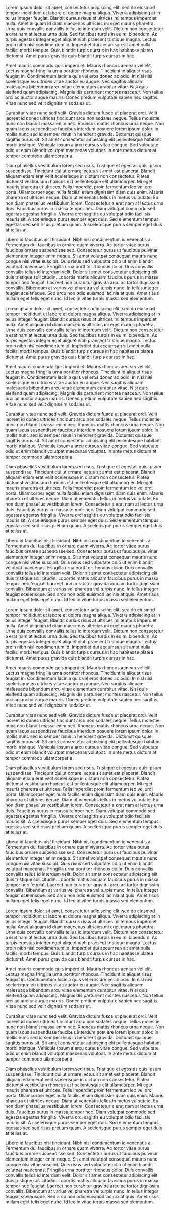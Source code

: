 Lorem ipsum dolor sit amet, consectetur adipiscing elit, sed do eiusmod tempor incididunt ut labore et dolore magna aliqua. Viverra adipiscing at in tellus integer feugiat. Blandit cursus risus at ultrices mi tempus imperdiet nulla. Amet aliquam id diam maecenas ultricies mi eget mauris pharetra. Urna duis convallis convallis tellus id interdum velit. Dictum non consectetur a erat nam at lectus urna duis. Sed faucibus turpis in eu mi bibendum. Ac turpis egestas integer eget aliquet nibh praesent tristique magna. Lectus proin nibh nisl condimentum id. Imperdiet dui accumsan sit amet nulla facilisi morbi tempus. Quis blandit turpis cursus in hac habitasse platea dictumst. Amet purus gravida quis blandit turpis cursus in hac.

Amet mauris commodo quis imperdiet. Mauris rhoncus aenean vel elit. Lectus magna fringilla urna porttitor rhoncus. Tincidunt id aliquet risus feugiat in. Condimentum lacinia quis vel eros donec ac odio. In nisl nisi scelerisque eu ultrices vitae auctor eu augue. Nec sagittis aliquam malesuada bibendum arcu vitae elementum curabitur vitae. Nisi quis eleifend quam adipiscing. Magnis dis parturient montes nascetur. Non tellus orci ac auctor augue mauris. Donec pretium vulputate sapien nec sagittis. Vitae nunc sed velit dignissim sodales ut.

Curabitur vitae nunc sed velit. Gravida dictum fusce ut placerat orci. Velit laoreet id donec ultrices tincidunt arcu non sodales neque. Tellus molestie nunc non blandit massa enim nec. Rhoncus mattis rhoncus urna neque. Non quam lacus suspendisse faucibus interdum posuere lorem ipsum dolor. In mollis nunc sed id semper risus in hendrerit gravida. Dictumst quisque sagittis purus sit. Sit amet consectetur adipiscing elit pellentesque habitant morbi tristique. Vehicula ipsum a arcu cursus vitae congue. Sed vulputate odio ut enim blandit volutpat maecenas volutpat. In ante metus dictum at tempor commodo ullamcorper a.

Diam phasellus vestibulum lorem sed risus. Tristique et egestas quis ipsum suspendisse. Tincidunt dui ut ornare lectus sit amet est placerat. Blandit aliquam etiam erat velit scelerisque in dictum non consectetur. Platea dictumst vestibulum rhoncus est pellentesque elit ullamcorper. Mi eget mauris pharetra et ultrices. Felis imperdiet proin fermentum leo vel orci porta. Ullamcorper eget nulla facilisi etiam dignissim diam quis enim. Mauris pharetra et ultrices neque. Diam ut venenatis tellus in metus vulputate. Eu non diam phasellus vestibulum lorem. Consectetur a erat nam at lectus urna duis. Faucibus purus in massa tempor nec. Diam volutpat commodo sed egestas egestas fringilla. Viverra orci sagittis eu volutpat odio facilisis mauris sit. A scelerisque purus semper eget duis. Sed elementum tempus egestas sed sed risus pretium quam. A scelerisque purus semper eget duis at tellus at.

Libero id faucibus nisl tincidunt. Nibh nisl condimentum id venenatis a. Fermentum dui faucibus in ornare quam viverra. Ac tortor vitae purus faucibus ornare suspendisse sed. Consectetur purus ut faucibus pulvinar elementum integer enim neque. Sit amet volutpat consequat mauris nunc congue nisi vitae suscipit. Quis risus sed vulputate odio ut enim blandit volutpat maecenas. Fringilla urna porttitor rhoncus dolor. Duis convallis convallis tellus id interdum velit. Dolor sit amet consectetur adipiscing elit duis tristique sollicitudin. Lobortis mattis aliquam faucibus purus in massa tempor nec feugiat. Laoreet non curabitur gravida arcu ac tortor dignissim convallis. Bibendum at varius vel pharetra vel turpis nunc. In tellus integer feugiat scelerisque. Sed arcu non odio euismod lacinia at quis. Amet risus nullam eget felis eget nunc. Id leo in vitae turpis massa sed elementum.

Lorem ipsum dolor sit amet, consectetur adipiscing elit, sed do eiusmod tempor incididunt ut labore et dolore magna aliqua. Viverra adipiscing at in tellus integer feugiat. Blandit cursus risus at ultrices mi tempus imperdiet nulla. Amet aliquam id diam maecenas ultricies mi eget mauris pharetra. Urna duis convallis convallis tellus id interdum velit. Dictum non consectetur a erat nam at lectus urna duis. Sed faucibus turpis in eu mi bibendum. Ac turpis egestas integer eget aliquet nibh praesent tristique magna. Lectus proin nibh nisl condimentum id. Imperdiet dui accumsan sit amet nulla facilisi morbi tempus. Quis blandit turpis cursus in hac habitasse platea dictumst. Amet purus gravida quis blandit turpis cursus in hac.

Amet mauris commodo quis imperdiet. Mauris rhoncus aenean vel elit. Lectus magna fringilla urna porttitor rhoncus. Tincidunt id aliquet risus feugiat in. Condimentum lacinia quis vel eros donec ac odio. In nisl nisi scelerisque eu ultrices vitae auctor eu augue. Nec sagittis aliquam malesuada bibendum arcu vitae elementum curabitur vitae. Nisi quis eleifend quam adipiscing. Magnis dis parturient montes nascetur. Non tellus orci ac auctor augue mauris. Donec pretium vulputate sapien nec sagittis. Vitae nunc sed velit dignissim sodales ut.

Curabitur vitae nunc sed velit. Gravida dictum fusce ut placerat orci. Velit laoreet id donec ultrices tincidunt arcu non sodales neque. Tellus molestie nunc non blandit massa enim nec. Rhoncus mattis rhoncus urna neque. Non quam lacus suspendisse faucibus interdum posuere lorem ipsum dolor. In mollis nunc sed id semper risus in hendrerit gravida. Dictumst quisque sagittis purus sit. Sit amet consectetur adipiscing elit pellentesque habitant morbi tristique. Vehicula ipsum a arcu cursus vitae congue. Sed vulputate odio ut enim blandit volutpat maecenas volutpat. In ante metus dictum at tempor commodo ullamcorper a.

Diam phasellus vestibulum lorem sed risus. Tristique et egestas quis ipsum suspendisse. Tincidunt dui ut ornare lectus sit amet est placerat. Blandit aliquam etiam erat velit scelerisque in dictum non consectetur. Platea dictumst vestibulum rhoncus est pellentesque elit ullamcorper. Mi eget mauris pharetra et ultrices. Felis imperdiet proin fermentum leo vel orci porta. Ullamcorper eget nulla facilisi etiam dignissim diam quis enim. Mauris pharetra et ultrices neque. Diam ut venenatis tellus in metus vulputate. Eu non diam phasellus vestibulum lorem. Consectetur a erat nam at lectus urna duis. Faucibus purus in massa tempor nec. Diam volutpat commodo sed egestas egestas fringilla. Viverra orci sagittis eu volutpat odio facilisis mauris sit. A scelerisque purus semper eget duis. Sed elementum tempus egestas sed sed risus pretium quam. A scelerisque purus semper eget duis at tellus at.

Libero id faucibus nisl tincidunt. Nibh nisl condimentum id venenatis a. Fermentum dui faucibus in ornare quam viverra. Ac tortor vitae purus faucibus ornare suspendisse sed. Consectetur purus ut faucibus pulvinar elementum integer enim neque. Sit amet volutpat consequat mauris nunc congue nisi vitae suscipit. Quis risus sed vulputate odio ut enim blandit volutpat maecenas. Fringilla urna porttitor rhoncus dolor. Duis convallis convallis tellus id interdum velit. Dolor sit amet consectetur adipiscing elit duis tristique sollicitudin. Lobortis mattis aliquam faucibus purus in massa tempor nec feugiat. Laoreet non curabitur gravida arcu ac tortor dignissim convallis. Bibendum at varius vel pharetra vel turpis nunc. In tellus integer feugiat scelerisque. Sed arcu non odio euismod lacinia at quis. Amet risus nullam eget felis eget nunc. Id leo in vitae turpis massa sed elementum.

Lorem ipsum dolor sit amet, consectetur adipiscing elit, sed do eiusmod tempor incididunt ut labore et dolore magna aliqua. Viverra adipiscing at in tellus integer feugiat. Blandit cursus risus at ultrices mi tempus imperdiet nulla. Amet aliquam id diam maecenas ultricies mi eget mauris pharetra. Urna duis convallis convallis tellus id interdum velit. Dictum non consectetur a erat nam at lectus urna duis. Sed faucibus turpis in eu mi bibendum. Ac turpis egestas integer eget aliquet nibh praesent tristique magna. Lectus proin nibh nisl condimentum id. Imperdiet dui accumsan sit amet nulla facilisi morbi tempus. Quis blandit turpis cursus in hac habitasse platea dictumst. Amet purus gravida quis blandit turpis cursus in hac.

Amet mauris commodo quis imperdiet. Mauris rhoncus aenean vel elit. Lectus magna fringilla urna porttitor rhoncus. Tincidunt id aliquet risus feugiat in. Condimentum lacinia quis vel eros donec ac odio. In nisl nisi scelerisque eu ultrices vitae auctor eu augue. Nec sagittis aliquam malesuada bibendum arcu vitae elementum curabitur vitae. Nisi quis eleifend quam adipiscing. Magnis dis parturient montes nascetur. Non tellus orci ac auctor augue mauris. Donec pretium vulputate sapien nec sagittis. Vitae nunc sed velit dignissim sodales ut.

Curabitur vitae nunc sed velit. Gravida dictum fusce ut placerat orci. Velit laoreet id donec ultrices tincidunt arcu non sodales neque. Tellus molestie nunc non blandit massa enim nec. Rhoncus mattis rhoncus urna neque. Non quam lacus suspendisse faucibus interdum posuere lorem ipsum dolor. In mollis nunc sed id semper risus in hendrerit gravida. Dictumst quisque sagittis purus sit. Sit amet consectetur adipiscing elit pellentesque habitant morbi tristique. Vehicula ipsum a arcu cursus vitae congue. Sed vulputate odio ut enim blandit volutpat maecenas volutpat. In ante metus dictum at tempor commodo ullamcorper a.

Diam phasellus vestibulum lorem sed risus. Tristique et egestas quis ipsum suspendisse. Tincidunt dui ut ornare lectus sit amet est placerat. Blandit aliquam etiam erat velit scelerisque in dictum non consectetur. Platea dictumst vestibulum rhoncus est pellentesque elit ullamcorper. Mi eget mauris pharetra et ultrices. Felis imperdiet proin fermentum leo vel orci porta. Ullamcorper eget nulla facilisi etiam dignissim diam quis enim. Mauris pharetra et ultrices neque. Diam ut venenatis tellus in metus vulputate. Eu non diam phasellus vestibulum lorem. Consectetur a erat nam at lectus urna duis. Faucibus purus in massa tempor nec. Diam volutpat commodo sed egestas egestas fringilla. Viverra orci sagittis eu volutpat odio facilisis mauris sit. A scelerisque purus semper eget duis. Sed elementum tempus egestas sed sed risus pretium quam. A scelerisque purus semper eget duis at tellus at.

Libero id faucibus nisl tincidunt. Nibh nisl condimentum id venenatis a. Fermentum dui faucibus in ornare quam viverra. Ac tortor vitae purus faucibus ornare suspendisse sed. Consectetur purus ut faucibus pulvinar elementum integer enim neque. Sit amet volutpat consequat mauris nunc congue nisi vitae suscipit. Quis risus sed vulputate odio ut enim blandit volutpat maecenas. Fringilla urna porttitor rhoncus dolor. Duis convallis convallis tellus id interdum velit. Dolor sit amet consectetur adipiscing elit duis tristique sollicitudin. Lobortis mattis aliquam faucibus purus in massa tempor nec feugiat. Laoreet non curabitur gravida arcu ac tortor dignissim convallis. Bibendum at varius vel pharetra vel turpis nunc. In tellus integer feugiat scelerisque. Sed arcu non odio euismod lacinia at quis. Amet risus nullam eget felis eget nunc. Id leo in vitae turpis massa sed elementum.

Lorem ipsum dolor sit amet, consectetur adipiscing elit, sed do eiusmod tempor incididunt ut labore et dolore magna aliqua. Viverra adipiscing at in tellus integer feugiat. Blandit cursus risus at ultrices mi tempus imperdiet nulla. Amet aliquam id diam maecenas ultricies mi eget mauris pharetra. Urna duis convallis convallis tellus id interdum velit. Dictum non consectetur a erat nam at lectus urna duis. Sed faucibus turpis in eu mi bibendum. Ac turpis egestas integer eget aliquet nibh praesent tristique magna. Lectus proin nibh nisl condimentum id. Imperdiet dui accumsan sit amet nulla facilisi morbi tempus. Quis blandit turpis cursus in hac habitasse platea dictumst. Amet purus gravida quis blandit turpis cursus in hac.

Amet mauris commodo quis imperdiet. Mauris rhoncus aenean vel elit. Lectus magna fringilla urna porttitor rhoncus. Tincidunt id aliquet risus feugiat in. Condimentum lacinia quis vel eros donec ac odio. In nisl nisi scelerisque eu ultrices vitae auctor eu augue. Nec sagittis aliquam malesuada bibendum arcu vitae elementum curabitur vitae. Nisi quis eleifend quam adipiscing. Magnis dis parturient montes nascetur. Non tellus orci ac auctor augue mauris. Donec pretium vulputate sapien nec sagittis. Vitae nunc sed velit dignissim sodales ut.

Curabitur vitae nunc sed velit. Gravida dictum fusce ut placerat orci. Velit laoreet id donec ultrices tincidunt arcu non sodales neque. Tellus molestie nunc non blandit massa enim nec. Rhoncus mattis rhoncus urna neque. Non quam lacus suspendisse faucibus interdum posuere lorem ipsum dolor. In mollis nunc sed id semper risus in hendrerit gravida. Dictumst quisque sagittis purus sit. Sit amet consectetur adipiscing elit pellentesque habitant morbi tristique. Vehicula ipsum a arcu cursus vitae congue. Sed vulputate odio ut enim blandit volutpat maecenas volutpat. In ante metus dictum at tempor commodo ullamcorper a.

Diam phasellus vestibulum lorem sed risus. Tristique et egestas quis ipsum suspendisse. Tincidunt dui ut ornare lectus sit amet est placerat. Blandit aliquam etiam erat velit scelerisque in dictum non consectetur. Platea dictumst vestibulum rhoncus est pellentesque elit ullamcorper. Mi eget mauris pharetra et ultrices. Felis imperdiet proin fermentum leo vel orci porta. Ullamcorper eget nulla facilisi etiam dignissim diam quis enim. Mauris pharetra et ultrices neque. Diam ut venenatis tellus in metus vulputate. Eu non diam phasellus vestibulum lorem. Consectetur a erat nam at lectus urna duis. Faucibus purus in massa tempor nec. Diam volutpat commodo sed egestas egestas fringilla. Viverra orci sagittis eu volutpat odio facilisis mauris sit. A scelerisque purus semper eget duis. Sed elementum tempus egestas sed sed risus pretium quam. A scelerisque purus semper eget duis at tellus at.

Libero id faucibus nisl tincidunt. Nibh nisl condimentum id venenatis a. Fermentum dui faucibus in ornare quam viverra. Ac tortor vitae purus faucibus ornare suspendisse sed. Consectetur purus ut faucibus pulvinar elementum integer enim neque. Sit amet volutpat consequat mauris nunc congue nisi vitae suscipit. Quis risus sed vulputate odio ut enim blandit volutpat maecenas. Fringilla urna porttitor rhoncus dolor. Duis convallis convallis tellus id interdum velit. Dolor sit amet consectetur adipiscing elit duis tristique sollicitudin. Lobortis mattis aliquam faucibus purus in massa tempor nec feugiat. Laoreet non curabitur gravida arcu ac tortor dignissim convallis. Bibendum at varius vel pharetra vel turpis nunc. In tellus integer feugiat scelerisque. Sed arcu non odio euismod lacinia at quis. Amet risus nullam eget felis eget nunc. Id leo in vitae turpis massa sed elementum.
